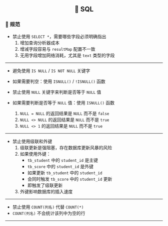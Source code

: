 <h2 align="center">📔 SQL</h2>

### 📝 规范

* 禁止使用 `SELECT *`，需要哪些字段必须明确指出
    1. 增加查询分析器成本
    2. 增减字段容易与 `resultMap` 配置不一致
    3. 无用字段增加网络消耗，尤其是 `text` 类型的字段

---

* 避免使用 `IS NULL` / `IS NOT NULL` 关键字
* 如果需要判空：使用 `ISNULL()` / `!ISNULL()` 函数
  

* 禁止使用 `NULL` 关键字来判断是否等于 `NULL` 值
* 如果需要判断是否等于 `NULL` 值：使用 `ISNULL()` 函数
  1. `NULL = NULL` 的返回结果是 `NULL` 而不是 `false`
  2. `NULL <> NULL` 的返回结果是 `NULL` 而不是 `true`
  3. `NULL <> 1` 的返回结果是 `NULL` 而不是 `true`

---

* 禁止使用级联和外键
  1. 级联更新是强阻塞，存在数据库更新风暴的风险
  2. 如果使用外键：
      * `tb_student` 中的 `student_id` 是主键
      * `tb_score` 中的 `student_id` 是外键
      * 如果更新 `tb_student` 中的 `student_id`
      * 会同时触发 `tb_score` 中的 `student_id` 更新
      * 即触发了级联更新
  3. 外键影响数据库的插入速度

---

* 禁止使用 `COUNT(列名)` 代替 `COUNT(*)`
* `COUNT(列名)` 不会统计该列中为空的行

---
